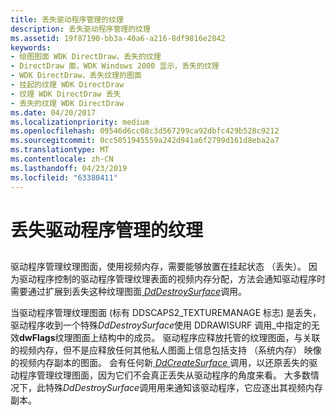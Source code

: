 ```yaml
---
title: 丢失驱动程序管理的纹理
description: 丢失驱动程序管理的纹理
ms.assetid: 19f87190-bb3a-40a6-a216-8df9816e2842
keywords:
- 绘图图面 WDK DirectDraw，丢失的纹理
- DirectDraw 面，WDK Windows 2000 显示，丢失的纹理
- WDK DirectDraw，丢失纹理的图面
- 挂起的纹理 WDK DirectDraw
- 纹理 WDK DirectDraw 丢失
- 丢失的纹理 WDK DirectDraw
ms.date: 04/20/2017
ms.localizationpriority: medium
ms.openlocfilehash: 09546d6cc08c3d567299ca92dbfc429b528c9212
ms.sourcegitcommit: 0cc5051945559a242d941a6f2799d161d8eba2a7
ms.translationtype: MT
ms.contentlocale: zh-CN
ms.lasthandoff: 04/23/2019
ms.locfileid: "63380411"
---
```

# <a name="losing-driver-managed-textures"></a>丢失驱动程序管理的纹理


## <span id="ddk_losing_driver_managed_textures_gg"></span><span id="DDK_LOSING_DRIVER_MANAGED_TEXTURES_GG"></span>


驱动程序管理纹理图面，使用视频内存，需要能够放置在挂起状态 （丢失）。 因为驱动程序控制的驱动程序管理纹理表面的视频内存分配，方法会通知驱动程序时需要通过扩展到丢失这种纹理图面[ *DdDestroySurface*](https://msdn.microsoft.com/library/windows/hardware/ff549281)调用。

当驱动程序管理纹理图面 (标有 DDSCAPS2\_TEXTUREMANAGE 标志) 是丢失，驱动程序收到一个特殊*DdDestroySurface*使用 DDRAWISURF 调用\_中指定的无效**dwFlags**纹理图面上结构中的成员。 驱动程序应释放托管的纹理图面，与关联的视频内存，但不是应释放任何其他私人图面上信息包括支持 （系统内存） 映像的视频内存副本的图面。 会有任何新[ *DdCreateSurface* ](https://msdn.microsoft.com/library/windows/hardware/ff549263)调用，以还原丢失的驱动程序管理纹理图面，因为它们不会真正丢失从驱动程序的角度来看。 大多数情况下，此特殊*DdDestroySurface*调用用来通知该驱动程序，它应逐出其视频内存副本。

 

 





